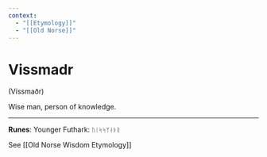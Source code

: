```yaml
---
context:
  - "[[Etymology]]"
  - "[[Old Norse]]"
---
```


# Vissmadr

(Víssmaðr)

Wise man, person of knowledge.

---

**Runes**: Younger Futhark: `ᚢᛁᛋᛋᛘᛅᚦᚱ`

See [[Old Norse Wisdom Etymology]]
